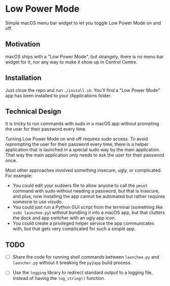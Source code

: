 # Low Power Mode

Simple macOS menu bar widget to let you toggle Low Power Mode on and off.

## Motivation

macOS ships with a "Low Power Mode", but strangely, there is no menu bar widget for it, nor any way to make it show up in Control Centre.

## Installation

Just close the repo and run `./install.sh`. You'll find a "Low Power Mode" app has been installed to your /Applications folder. 


## Technical Design

It is tricky to run commands with sudo in a macOS app without prompting the user for their password every time.

Turning Low Power Mode on and off requires sudo access. To avoid reprompting the user for their password every time, there is a helper application that is launched in a special sudo way by the main application. That way the main application only needs to ask the user for their password once.

Most other approaches involved something insecure, ugly, or complicated. For example:

- You could edit your sudoers file to allow anyone to call the `pmset` command with sudo without needing a password, but that is insecure, and plus, now installing the app cannot be automated but rather requires someone to use visudo. 
- You could just run a Python GUI script from the terminal (something like `sudo launchee.py`) without bundling it into a macOS app, but that clutters the dock and app switcher with an ugly app icon. 
- You could create a privileged helper service the app communicates with, but that gets very complicated for such a simple app.


## TODO

- [ ] Share the code for running shell commands between `launchee.py` and `launcher.py` without it breaking the `py2app` build process.
- [ ] Use the `logging` library to redirect standard output to a logging file, instead of having the `log_string()` function.

 
